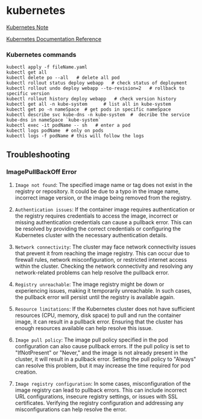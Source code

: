 # kubernetes
[Kubernetes Note](https://github.com/devops-terraform-aws/kubernetes)

[Kubernetes Documentation Reference](https://kubernetes.io/docs/reference/generated/kubernetes-api/v1.27/#deployment-v1-apps)

### Kubernetes commands
```
kubectl apply -f fileName.yaml
kubectl get all
kubectl delete po --all   # delete all pod
kubectl rollout status deploy webapp   # check status of deployment
kubectl rollout undo deploy webapp --to-revision=2   # rollback to specific version
kubectl rollout history deploy webapp   # check version history
kubectl get all -n kube-system      # list all in kube-system
kubectl get po -n nameSpace  # get pods in specific nameSpace
kubectl describe svc kube-dns -n kube-system  #  decribe the service kube-dns in nameSpace `kube-system`
kubectl exec -it podName -- sh   # enter a pod
kubectl logs podName  # only on pods
kubectl logs -f podName # this will follow the logs
```

## Troubleshooting
### ImagePullBackOff Error
1.  `Image not found`: The specified image name or tag does not exist in the registry or repository. It could be due to a typo in the image name, incorrect image version, or the image being removed from the registry.

2.  `Authentication issues`: If the container image requires authentication or the registry requires credentials to access the image, incorrect or missing authentication credentials can cause a pullback error. This can be resolved by providing the correct credentials or configuring the Kubernetes cluster with the necessary authentication details.

3.  `Network connectivity`: The cluster may face network connectivity issues that prevent it from reaching the image registry. This can occur due to firewall rules, network misconfiguration, or restricted internet access within the cluster. Checking the network connectivity and resolving any network-related problems can help resolve the pullback error.

4.  `Registry unreachable`: The image registry might be down or experiencing issues, making it temporarily unreachable. In such cases, the pullback error will persist until the registry is available again.

5.  `Resource limitations`: If the Kubernetes cluster does not have sufficient resources (CPU, memory, disk space) to pull and run the container image, it can result in a pullback error. Ensuring that the cluster has enough resources available can help resolve this issue.

6.  `Image pull policy`: The image pull policy specified in the pod configuration can also cause pullback errors. If the pull policy is set to "IfNotPresent" or "Never," and the image is not already present in the cluster, it will result in a pullback error. Setting the pull policy to "Always" can resolve this problem, but it may increase the time required for pod creation.

7.  `Image registry configuration`: In some cases, misconfiguration of the image registry can lead to pullback errors. This can include incorrect URL configurations, insecure registry settings, or issues with SSL certificates. Verifying the registry configuration and addressing any misconfigurations can help resolve the error.